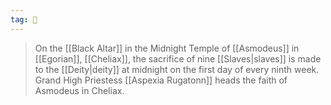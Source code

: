 ```yaml
---
tag: 🕍
---
```

> On the [[Black Altar]] in the Midnight Temple of [[Asmodeus]] in [[Egorian]], [[Cheliax]], the sacrifice of nine [[Slaves|slaves]] is made to the [[Deity|deity]] at midnight on the first day of every ninth week.
> Grand High Priestess [[Aspexia Rugatonn]] heads the faith of Asmodeus in Cheliax.








